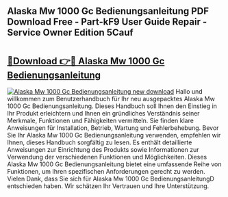 ## Alaska Mw 1000 Gc Bedienungsanleitung PDF Download Free - Part-kF9 User Guide Repair - Service Owner Edition 5Cauf

# <h2><a href="http://df5ark.blite.top/?on=Alaska+Mw+1000+Gc+Bedienungsanleitung">🔗Download 👉🔴 Alaska Mw 1000 Gc Bedienungsanleitung</a></h2>

[![Alaska Mw 1000 Gc Bedienungsanleitung new download](https://i.imgur.com/lujVjoI.png)](http://df5ark.blite.top/?on=Alaska+Mw+1000+Gc+Bedienungsanleitung)
Hallo und willkommen zum Benutzerhandbuch für Ihr neu ausgepacktes Alaska Mw 1000 Gc Bedienungsanleitung. Dieses Handbuch soll Ihnen den Einstieg in Ihr Produkt erleichtern und Ihnen ein gründliches Verständnis seiner Merkmale, Funktionen und Fähigkeiten vermitteln. Sie finden klare Anweisungen für Installation, Betrieb, Wartung und Fehlerbehebung. Bevor Sie Ihr Alaska Mw 1000 Gc Bedienungsanleitung verwenden, empfehlen wir Ihnen, dieses Handbuch sorgfältig zu lesen. Es enthält detaillierte Anweisungen zur Einrichtung des Produkts sowie Informationen zur Verwendung der verschiedenen Funktionen und Möglichkeiten. Dieses Alaska Mw 1000 Gc Bedienungsanleitung bietet eine umfassende Reihe von Funktionen, um Ihren spezifischen Anforderungen gerecht zu werden. Vielen Dank, dass Sie sich für Alaska Mw 1000 Gc BedienungsanleitungD entschieden haben. Wir schätzen Ihr Vertrauen und Ihre Unterstützung.
